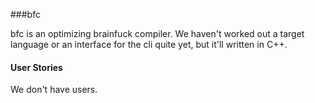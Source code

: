 ###bfc

bfc is an optimizing brainfuck compiler. We haven't worked out a target
language or an interface for the cli quite yet, but it'll written in C++.

#### User Stories

We don't have users.
